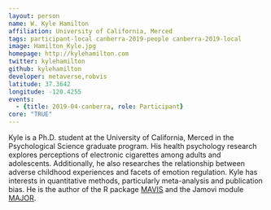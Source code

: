 ```yaml
---
layout: person
name: W. Kyle Hamilton
affiliation: University of California, Merced
tags: participant-local canberra-2019-people canberra-2019-local
image: Hamilton_Kyle.jpg
homepage: http://kylehamilton.com
twitter: kylehamilton
github: kylehamilton
developer: metaverse,robvis
latitude: 37.3642
longitude: -120.4255
events:
  - {title: 2019-04-canberra, role: Participant}
core: "TRUE"
---
```

Kyle is a Ph.D. student at the University of California, Merced in the Psychological Science graduate program. His health psychology research explores perceptions of electronic cigarettes among adults and adolescents. Additionally, he also researches the relationship between adverse childhood experiences and facets of emotion regulation. Kyle has interests in quantitative methods, particularly meta-analysis and publication bias. He is the author of the R package [MAVIS](https://github.com/kylehamilton/MAVIS) and the Jamovi module [MAJOR](https://github.com/kylehamilton/MAJOR).